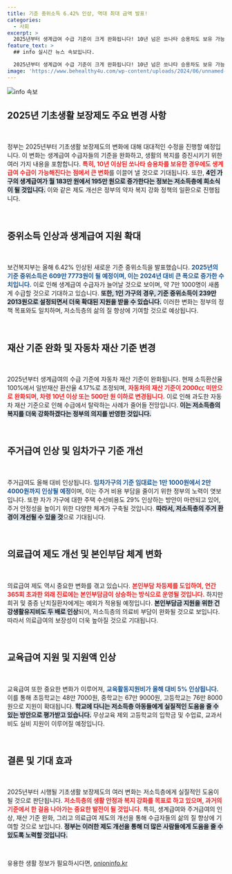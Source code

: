 ```yaml
---
title: 기준 중위소득 6.42% 인상, 역대 최대 금액 발표!
categories:
  - 사회
excerpt: >
  2025년부터 생계급여 수급 기준이 크게 완화됩니다! 10년 넘은 쏘나타 승용차도 보유 가능한 저소득 가구가 대상에 포함되며, 생계급여가 월 최대 195만 원으로 인상됩니다. 이로 인해 약 7만 명이 새롭게 지원받을 전망입니다.
feature_text: >
  ## info 실시간 뉴스 속보입니다.

  2025년부터 생계급여 수급 기준이 크게 완화됩니다! 10년 넘은 쏘나타 승용차도 보유 가능한 저소득 가구가 대상에 포함되며, 생계급여가 월 최대 195만 원으로 인상됩니다. 이로 인해 약 7만 명이 새롭게 지원받을 전망입니다.
image: 'https://www.behealthy4u.com/wp-content/uploads/2024/06/unnamed-file.png'
---
```


<p><img src="https://www.behealthy4u.com/wp-content/uploads/2024/06/unnamed-file.png" alt="info 속보" /></p>

<h2 data-ke-size="size26">2025년 기초생활 보장제도 주요 변경 사항</h2>

<p data-ke-size="size16">&nbsp;</p>

<p>정부는 2025년부터 기초생활 보장제도의 변화에 대해 대대적인 수정을 진행할 예정입니다. 이 변화는 생계급여 수급자들의 기준을 완화하고, 생활의 복지를 증진시키기 위한 여러 가지 내용을 포함합니다. <b><span style="color: #ee2323;">특히, 10년 이상된 쏘나타 승용차를 보유한 경우에도 생계급여 수급이 가능해진다는 점에서 큰 변화</span></b>를 이끌어 낼 것으로 기대됩니다. 또한, <b><span style="background-color: #21538527;">4인 가구의 생계급여가 월 183만 원에서 195만 원으로 증가한다는 정보는 저소득층에 희소식이 될 것입니다.</span></b> 이와 같은 제도 개선은 정부의 약자 복지 강화 정책의 일환으로 진행됩니다.</p>

<p data-ke-size="size16">&nbsp;</p>

<h2 data-ke-size="size26">중위소득 인상과 생계급여 지원 확대</h2>

<p data-ke-size="size16">&nbsp;</p>

<p>보건복지부는 올해 6.42% 인상된 새로운 기준 중위소득을 발표했습니다. <b><span style="color: #1a5490;">2025년의 기준 중위소득은 609만 7773원이 될 예정이며, 이는 2024년 대비 큰 폭으로 증가한 수치입니다.</span></b> 이로 인해 생계급여 수급자가 늘어날 것으로 보이며, 약 7만 1000명이 새롭게 수급할 것으로 기대하고 있습니다. <b><span style="background-color: #21538527;">또한, 1인 가구의 경우, 기준 중위소득이 239만 2013원으로 설정되면서 더욱 확대된 지원을 받을 수 있습니다.</span></b> 이러한 변화는 정부의 정책 목표와도 일치하며, 저소득층의 삶의 질 향상에 기여할 것으로 예상됩니다.</p>

<p data-ke-size="size16">&nbsp;</p>

<h2 data-ke-size="size26">재산 기준 완화 및 자동차 재산 기준 변경</h2>

<p data-ke-size="size16">&nbsp;</p>

<p>2025년부터 생계급여의 수급 기준에 자동차 재산 기준이 완화됩니다. 현재 소득환산율 100%에서 일반재산 환산율 4.17%로 조정되며, <b><span style="color: #ee2323;">자동차의 재산 기준이 2000㏄ 미만으로 완화되며, 차령 10년 이상 또는 500만 원 이하로 변경됩니다.</span></b> 이로 인해 과도한 자동차 재산 기준으로 인해 수급에서 탈락하는 사례가 줄어들 전망입니다. <b><span style="background-color: #21538527;">이는 저소득층의 복지를 더욱 강화하겠다는 정부의 의지를 반영한 것입니다.</span></b></p>

<p data-ke-size="size16">&nbsp;</p>

<h2 data-ke-size="size26">주거급여 인상 및 임차가구 기준 개선</h2>

<p data-ke-size="size16">&nbsp;</p>

<p>주거급여도 올해 대비 인상됩니다. <b><span style="color: #1a5490;">임차가구의 기준 임대료는 1만 1000원에서 2만 4000원까지 인상될 예정</span></b>이며, 이는 주거 비용 부담을 줄이기 위한 정부의 노력이 엿보입니다. 또한 자가 가구에 대한 주택 수선비용도 29% 인상하는 방안이 마련되고 있어, 주거 안정성을 높이기 위한 다양한 체계가 구축될 것입니다. <b><span style="background-color: #21538527;">따라서, 저소득층의 주거 환경이 개선될 수 있을 것</span></b>으로 기대됩니다.</p>

<p data-ke-size="size16">&nbsp;</p>

<h2 data-ke-size="size26">의료급여 제도 개선 및 본인부담 체계 변화</h2>

<p data-ke-size="size16">&nbsp;</p>

<p>의료급여 제도 역시 중요한 변화를 겪고 있습니다. <b><span style="color: #ee2323;">본인부담 차등제를 도입하여, 연간 365회 초과한 외래 진료에는 본인부담금이 상승하는 방식으로 운영될 것입니다.</span></b> 하지만 희귀 및 중증 난치질환자에게는 예외가 적용될 예정입니다. <b><span style="background-color: #21538527;">본인부담금 지원을 위한 건강생활유지비도 두 배로 인상</span></b>되어, 저소득층의 의료비 부담이 완화될 것으로 보입니다. 따라서 의료급여의 보장성이 더욱 높아질 것으로 기대됩니다.</p>

<p data-ke-size="size16">&nbsp;</p>

<h2 data-ke-size="size26">교육급여 지원 및 지원액 인상</h2>

<p data-ke-size="size16">&nbsp;</p>

<p>교육급여 또한 중요한 변화가 이루어져, <b><span style="color: #1a5490;">교육활동지원비가 올해 대비 5% 인상됩니다.</span></b> 이를 통해 초등학교는 48만 7000원, 중학교는 67만 9000원, 고등학교는 76만 8000원으로 지원이 확대됩니다. <b><span style="background-color: #21538527;">학교에 다니는 저소득층 아동들에게 실질적인 도움을 줄 수 있는 방안으로 평가받고 있습니다.</span></b> 무상교육 제외 고등학교의 입학금 및 수업료, 교과서비도 실비 지원이 이루어질 예정입니다.</p>

<p data-ke-size="size16">&nbsp;</p>

<h2 data-ke-size="size26">결론 및 기대 효과</h2>

<p data-ke-size="size16">&nbsp;</p>

<p>2025년부터 시행될 기초생활 보장제도의 여러 변화는 저소득층에게 실질적인 도움이 될 것으로 판단됩니다. <b><span style="color: #ee2323;">저소득층의 생활 안정과 복지 강화를 목표로 하고 있으며, 과거의 기준에서 한 걸음 나아가는 중요한 발전이 될 것입니다.</span></b> 특히, 생계급여와 주거급여의 인상, 재산 기준 완화, 그리고 의료급여 제도의 개선을 통해 수급자들의 삶의 질 향상에 기여할 것으로 보입니다. <b><span style="background-color: #21538527;">정부는 이러한 제도 개선을 통해 더 많은 사람들에게 도움을 줄 수 있도록 노력할 것입니다.</span></b></p>

<p data-ke-size="size16">&nbsp;</p>
유용한 생활 정보가 필요하시다면, <a href="https://onioninfo.kr" rel="dofollow">onioninfo.kr</a>


